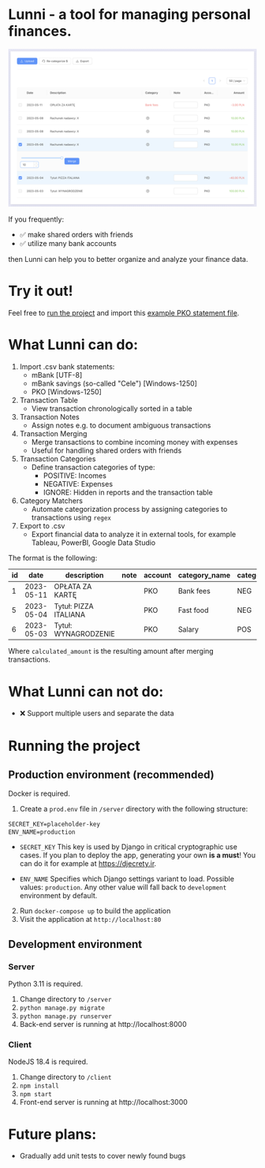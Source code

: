 # Lunni - a tool for managing personal finances.

![Screenshot of the transaction table](./docs/screenshot.png)

If you frequently:

- ✅ make shared orders with friends
- ✅ utilize many bank accounts

then Lunni can help you to better organize and analyze your finance data.

# Try it out!

Feel free to [run the project](<#production-environment-(recommended)>) and import this [example PKO statement file](./docs/example_pko.csv).

# What Lunni can do:

1. Import .csv bank statements:
   - mBank [UTF-8]
   - mBank savings (so-called "Cele") [Windows-1250]
   - PKO [Windows-1250]
2. Transaction Table
   - View transaction chronologically sorted in a table
3. Transaction Notes
   - Assign notes e.g. to document ambiguous transactions
4. Transaction Merging
   - Merge transactions to combine incoming money with expenses
   - Useful for handling shared orders with friends
5. Transaction Categories
   - Define transaction categories of type:
     - POSITIVE: Incomes
     - NEGATIVE: Expenses
     - IGNORE: Hidden in reports and the transaction table
6. Category Matchers
   - Automate categorization process by assigning categories to transactions using `regex`
7. Export to .csv
   - Export financial data to analyze it in external tools, for example Tableau, PowerBI, Google Data Studio

The format is the following:

| id  | date       | description           | note | account | category_name | category_variant | calculated_amount |
| --- | ---------- | --------------------- | ---- | ------- | ------------- | ---------------- | ----------------- |
| 1   | 2023-05-11 | OPŁATA ZA KARTĘ       |      | PKO     | Bank fees     | NEG              | -3.00             |
| 5   | 2023-05-04 | Tytuł: PIZZA ITALIANA |      | PKO     | Fast food     | NEG              | -10.00            |
| 6   | 2023-05-03 | Tytuł: WYNAGRODZENIE  |      | PKO     | Salary        | POS              | 100.00            |

Where `calculated_amount` is the resulting amount after merging transactions.

# What Lunni can **not** do:

- ❌ Support multiple users and separate the data

# Running the project

## Production environment (recommended)

Docker is required.

1. Create a `prod.env` file in `/server` directory with the following structure:

```
SECRET_KEY=placeholder-key
ENV_NAME=production
```

- `SECRET_KEY`
  This key is used by Django in critical cryptographic use cases. If you plan to deploy the app, generating your own **is a must**! You can do it for example at https://djecrety.ir.

- `ENV_NAME`
  Specifies which Django settings variant to load.
  Possible values: `production`. Any other value will fall back to `development` environment by default.

2. Run `docker-compose up` to build the application
3. Visit the application at `http://localhost:80`

## Development environment

### Server

Python 3.11 is required.

1. Change directory to `/server`
2. `python manage.py migrate`
3. `python manage.py runserver`
4. Back-end server is running at http://localhost:8000

### Client

NodeJS 18.4 is required.

1. Change directory to `/client`
2. `npm install`
3. `npm start`
4. Front-end server is running at http://localhost:3000

# Future plans:

- Gradually add unit tests to cover newly found bugs
